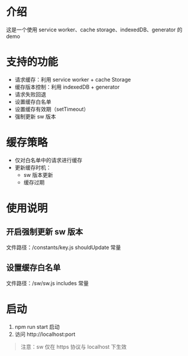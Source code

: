 # 介绍
这是一个使用 service worker、cache storage、indexedDB、generator 的 demo

# 支持的功能
- 请求缓存：利用 service worker + cache Storage
- 缓存版本控制：利用 indexedDB + generator
- 请求失败回退
- 设置缓存白名单
- 设置缓存有效期（setTimeout）
- 强制更新 sw 版本

# 缓存策略
- 仅对白名单中的请求进行缓存
- 更新缓存时机：
  - sw 版本更新
  - 缓存过期

# 使用说明

## 开启强制更新 sw 版本
文件路径：/constants/key.js shouldUpdate 常量

## 设置缓存白名单

文件路径：/sw/sw.js includes 常量

# 启动
1. npm run start 启动
2. 访问 http://localhost:port

> 注意：sw 仅在 https 协议与 localhost 下生效